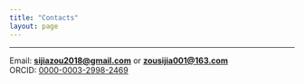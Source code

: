 ```yaml
---
title: "Contacts"
layout: page
---
```


---

Email:  **sijiazou2018@gmail.com** or **zousijia001@163.com**
<br/>
ORCID: [0000-0003-2998-2469](https://orcid.org/0000-0003-2998-2469)


